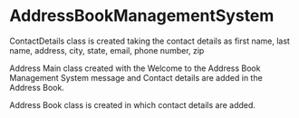 # AddressBookManagementSystem

ContactDetails class is created taking the contact details as 
first name, last name, address, city, state, email, phone number, zip

Address Main class created with the Welcome to the Address Book 
Management System message and Contact details are added in the Address Book.

Address Book class is created in which contact details are added.